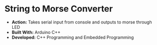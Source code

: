 # String to Morse Converter
* __Action:__ Takes serial input from console and outputs to morse through LED
* __Built With:__ Arduino C++
* __Developed:__ C++ Programming and Embedded Programming
